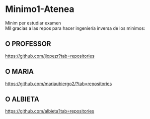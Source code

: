 # Minimo1-Atenea
Minim per estudiar examen  
Mil gracias a las repos para hacer ingeniería inversa de los minimos:

## O PROFESSOR  
https://github.com/jlopezr?tab=repositories  

## O MARIA
https://github.com/mariaubiergo2/?tab=repositories  

## O ALBIETA
https://github.com/albieta?tab=repositories
